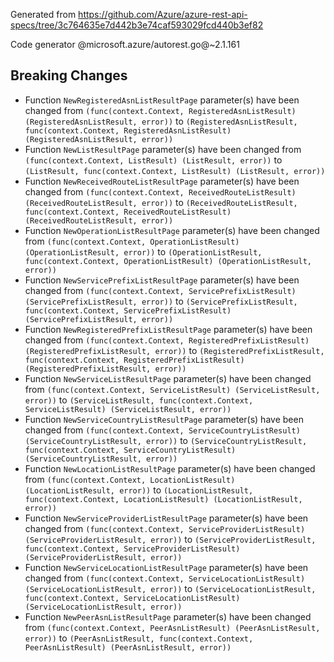 Generated from https://github.com/Azure/azure-rest-api-specs/tree/3c764635e7d442b3e74caf593029fcd440b3ef82

Code generator @microsoft.azure/autorest.go@~2.1.161

## Breaking Changes

- Function `NewRegisteredAsnListResultPage` parameter(s) have been changed from `(func(context.Context, RegisteredAsnListResult) (RegisteredAsnListResult, error))` to `(RegisteredAsnListResult, func(context.Context, RegisteredAsnListResult) (RegisteredAsnListResult, error))`
- Function `NewListResultPage` parameter(s) have been changed from `(func(context.Context, ListResult) (ListResult, error))` to `(ListResult, func(context.Context, ListResult) (ListResult, error))`
- Function `NewReceivedRouteListResultPage` parameter(s) have been changed from `(func(context.Context, ReceivedRouteListResult) (ReceivedRouteListResult, error))` to `(ReceivedRouteListResult, func(context.Context, ReceivedRouteListResult) (ReceivedRouteListResult, error))`
- Function `NewOperationListResultPage` parameter(s) have been changed from `(func(context.Context, OperationListResult) (OperationListResult, error))` to `(OperationListResult, func(context.Context, OperationListResult) (OperationListResult, error))`
- Function `NewServicePrefixListResultPage` parameter(s) have been changed from `(func(context.Context, ServicePrefixListResult) (ServicePrefixListResult, error))` to `(ServicePrefixListResult, func(context.Context, ServicePrefixListResult) (ServicePrefixListResult, error))`
- Function `NewRegisteredPrefixListResultPage` parameter(s) have been changed from `(func(context.Context, RegisteredPrefixListResult) (RegisteredPrefixListResult, error))` to `(RegisteredPrefixListResult, func(context.Context, RegisteredPrefixListResult) (RegisteredPrefixListResult, error))`
- Function `NewServiceListResultPage` parameter(s) have been changed from `(func(context.Context, ServiceListResult) (ServiceListResult, error))` to `(ServiceListResult, func(context.Context, ServiceListResult) (ServiceListResult, error))`
- Function `NewServiceCountryListResultPage` parameter(s) have been changed from `(func(context.Context, ServiceCountryListResult) (ServiceCountryListResult, error))` to `(ServiceCountryListResult, func(context.Context, ServiceCountryListResult) (ServiceCountryListResult, error))`
- Function `NewLocationListResultPage` parameter(s) have been changed from `(func(context.Context, LocationListResult) (LocationListResult, error))` to `(LocationListResult, func(context.Context, LocationListResult) (LocationListResult, error))`
- Function `NewServiceProviderListResultPage` parameter(s) have been changed from `(func(context.Context, ServiceProviderListResult) (ServiceProviderListResult, error))` to `(ServiceProviderListResult, func(context.Context, ServiceProviderListResult) (ServiceProviderListResult, error))`
- Function `NewServiceLocationListResultPage` parameter(s) have been changed from `(func(context.Context, ServiceLocationListResult) (ServiceLocationListResult, error))` to `(ServiceLocationListResult, func(context.Context, ServiceLocationListResult) (ServiceLocationListResult, error))`
- Function `NewPeerAsnListResultPage` parameter(s) have been changed from `(func(context.Context, PeerAsnListResult) (PeerAsnListResult, error))` to `(PeerAsnListResult, func(context.Context, PeerAsnListResult) (PeerAsnListResult, error))`
